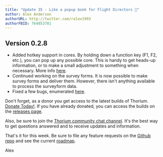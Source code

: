 ```yaml
---
title: "Update 35 - Like a popup book for Flight Directors 📖"
author: Alex Anderson
authorURL: http://twitter.com/ralex1993
authorFBID: 764853781
---
```


## Version 0.2.8

* Added hotkey support in cores. By holding down a function key (F1, F2, etc.),
  you can pop up any possible core. This is handy to get heads-up information,
  or to make a small adjustment to something when necessary. More info
  [here](/docs/core_layouts.html#function-key-popups).
* Continued working on the survey forms. It is now possible to make survey forms
  and deliver them. However, there isn't anything available to process the
  surveyform data.
* Fixed a few bugs, enumerated
  [here](https://github.com/Thorium-Sim/thorium/issues?utf8=✓&q=is%3Aissue+is%3Aclosed+closed%3A2018-02-24..2018-03-03).

Don't forget, as a donor you get access to the latest builds of Thorium.
[Donate Today!](/en/donate). If you have already donated, you can access the
builds on the [releases page](/en/releases).

Also, be sure to join the
[Thorium community chat channel](https://discord.gg/UvxTQZz). It's the best way
to get questions answered and to receive updates and information.

That's it for this week. Be sure to file any feature requests on the
[Github repo](https://github.com/Thorium-Sim/thorium/issues) and see the current
[roadmap](https://github.com/Thorium-Sim/thorium/projects/2).

Alex
